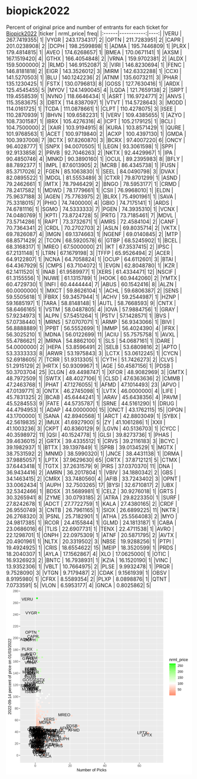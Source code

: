 # biopick2022
Percent of original price and number of entrants for each ticket for [Biopick2022](https://twitter.com/hashtag/Biopick2022)
|ticker |  nrml_price| freq|
|:------|-----------:|----:|
|VERU   | 267.7419355|    1|
|VYGR   | 243.1734317|    2|
|OPTN   | 211.7283951|    2|
|CAPR   | 201.0238908|    2|
|DCPH   | 198.2599898|    1|
|ADMA   | 195.7446809|    1|
|PLRX   | 179.4814815|    1|
|AVEO   | 174.6268657|    1|
|BMEA   | 170.0671141|    1|
|AXSM   | 167.1519420|    4|
|GTHX   | 166.4054848|    2|
|VRNA   | 159.9702381|    2|
|ALDX   | 159.5000000|    2|
|RLMD   | 146.9152087|    3|
|VIRI   | 146.8230694|    1|
|FENC   | 146.8181818|    2|
|EIGR   | 143.3526012|    3|
|MIRM   | 142.6332288|    1|
|CCXI   | 141.5270503|    1|
|BLU    | 140.1242236|    2|
|ATNM   | 135.6073211|    3|
|PHAR   | 135.1230425|    1|
|FSTX   | 130.0796813|    8|
|GOSS   | 127.7630416|    1|
|ARDX   | 125.4545455|    5|
|MYOV   | 124.1490045|    4|
|LQDA   | 121.7659138|    2|
|SRPT   | 119.4558539|    1|
|NVNO   | 118.6646434|    1|
|ASRT   | 116.9724771|    2|
|ANVS   | 115.3583675|    3|
|DBTX   | 114.8387097|    1|
|VTVT   | 114.5728643|    3|
|MODD   | 114.0161725|    1|
|TCDA   | 111.0878661|    1|
|CLPT   | 110.4278075|    3|
|ISEE   | 110.2870939|    1|
|BHVN   | 109.6582231|    1|
|VERV   | 109.4385655|    1|
|AZYO   | 108.7301587|    1|
|IBRX   | 105.4276316|    4|
|ICPT   | 105.2179125|    1|
|BCLI   | 104.7500000|    2|
|XAIR   | 103.9194915|    8|
|KURA   | 103.8571429|    1|
|QURE   | 101.9768563|    1|
|ACET   | 100.9719840|    2|
|ACXP   | 100.4397130|    1|
|GMDA   | 100.3937008|    7|
|BCTX   |  97.8260870|    3|
|BCRX   |  97.4007220|    6|
|ONCY   |  96.4028777|    1|
|SNPX   |  94.0070505|    1|
|LEGN   |  93.3061598|    1|
|SPPI   |  92.9133858|    2|
|PRVB   |  92.7046263|    2|
|NKTX   |  92.4429967|    1|
|IPA    |  90.4850746|    4|
|MNKD   |  90.3890160|    1|
|OCUL   |  89.2395983|    8|
|BFLY   |  88.7892377|    1|
|IMPL   |  87.6013905|    2|
|MCRB   |  86.4345738|    1|
|FUSN   |  85.3717026|    2|
|FGEN   |  85.1063830|    1|
|SEEL   |  84.0490798|    3|
|DVAX   |  82.0895522|    1|
|MDGL   |  81.5553489|    3|
|CTXR   |  79.8701299|    1|
|ASND   |  79.2462661|    1|
|IMTX   |  78.7946429|    2|
|BNGO   |  78.5953177|    1|
|CRMD   |  78.2417582|    1|
|MDWD   |  78.1779661|    1|
|CSII   |  76.9968010|    1|
|ELDN   |  75.9637188|    3|
|AGEN   |  75.7763975|    2|
|BLRX   |  75.4901961|    1|
|SAVA   |  75.3318015|    7|
|PHIO   |  74.7400000|    4|
|GBIO   |  74.7175141|    1|
|ARDS   |  74.6781116|    1|
|SGMO   |  74.5333333|    7|
|PGEN   |  74.3935310|    1|
|VCNX   |  74.0480769|    1|
|KPTI   |  73.8724728|    5|
|PRTG   |  73.7185461|    7|
|MDVL   |  73.5714286|    1|
|RAPT   |  73.3732671|    1|
|AMRS   |  72.4584104|    2|
|CANF   |  70.7364341|    2|
|CRDL   |  70.2702703|    2|
|ASLN   |  69.8035714|    2|
|VKTX   |  69.7826087|    4|
|IMGN   |  69.1374663|    1|
|NGENF  |  69.0140845|    2|
|MTP    |  68.8571429|    2|
|TCON   |  68.5920578|    6|
|GTBP   |  68.5245902|    1|
|BCEL   |  68.3168317|    1|
|MREO   |  67.5000000|   21|
|IKT    |  67.3537415|    2|
|IPSC   |  67.2131148|    1|
|LTRN   |  67.1679198|    3|
|TFFP   |  65.9526494|    2|
|ACER   |  64.9122807|    1|
|NCNA   |  64.7058824|    1|
|OCUP   |  64.6112601|    3|
|BTAI   |  64.4367929|    5|
|CMPS   |  63.7104072|    1|
|EVGN   |  62.8048780|    1|
|KZR    |  62.1411520|    1|
|INAB   |  61.9589977|    1|
|XERS   |  61.4334471|   12|
|NSCIF  |  61.3155556|    1|
|NUWE   |  61.1315789|    1|
|HOOK   |  60.9442060|    2|
|YMTX   |  60.4729730|    1|
|INFI   |  60.4444444|    7|
|ABUS   |  60.1542416|    8|
|ALZN   |  60.0000000|    1|
|MXCT   |  59.8626104|    1|
|ACHL   |  59.6806387|    2|
|SENS   |  59.5505618|    1|
|FBRX   |  59.3457944|    1|
|ACHV   |  59.2544987|    1|
|HZNP   |  59.1685197|    1|
|TARA   |  58.8148148|    1|
|AUTL   |  58.7668593|    9|
|CNTX   |  58.6466165|    1|
|VSTM   |  58.0487805|    4|
|IOVA   |  57.9884756|    1|
|GRAY   |  57.9234973|    1|
|ALPN   |  57.5451264|    1|
|PSTV   |  57.1428571|    1|
|BVS    |  57.0738440|    1|
|MRNS   |  57.0707071|    1|
|ARMP   |  56.9343066|    1|
|BIVI   |  56.8888889|    1|
|PPBT   |  56.5552699|    1|
|IMMP   |  56.4024390|    4|
|IFRX   |  56.3025210|    1|
|MDNA   |  56.0122699|   11|
|ACIU   |  55.7575758|    1|
|AVXL   |  55.4786621|    2|
|MRNA   |  54.8862100|    1|
|SLS    |  54.0687161|    1|
|DARE   |  54.0000000|    2|
|HEPA   |  53.8596491|    2|
|SELB   |  53.6809816|    2|
|APTO   |  53.3333333|    8|
|ARWR   |  53.1975843|    3|
|LCTX   |  53.0612245|    1|
|CYCN   |  52.6918605|    7|
|TCRR   |  51.9313305|    1|
|CYTH   |  51.7426273|    2|
|CLVS   |  51.2915129|    2|
|HRTX   |  50.9309967|    1|
|AGE    |  50.4587156|    1|
|PDSB   |  50.3703704|   25|
|CLGN   |  49.4498747|    1|
|XFOR   |  48.9082969|    3|
|GMTX   |  48.7972509|    1|
|SWTX   |  48.4027106|    1|
|CLSD   |  47.6363636|    2|
|CMMB   |  47.2463768|    1|
|PHAT   |  47.1276055|    1|
|AFMD   |  47.1014493|   23|
|APVO   |  47.0139771|    3|
|ONTX   |  46.2745098|    1|
|LVTX   |  46.0000000|    4|
|LIFE   |  45.7831325|    2|
|BCAB   |  45.6444241|    1|
|ARAV   |  45.6438356|    4|
|PAVM   |  45.5284553|    9|
|FATE   |  44.5735787|    1|
|SRNE   |  44.5161290|    1|
|DRUG   |  44.4794953|    1|
|ADAP   |  44.0000000|   15|
|ONCT   |  43.1762115|   15|
|OPGN   |  43.1700000|    1|
|SANA   |  42.8940568|    1|
|ARCT   |  42.8803049|    1|
|SYBX   |  42.5619835|    2|
|IMUX   |  41.6927900|    5|
|ZY     |  41.1061286|    1|
|XXII   |  41.1003236|    3|
|CKPT   |  40.8360129|    9|
|LGVN   |  40.5136703|    1|
|CYCC   |  40.3598972|   11|
|QSI    |  40.1524778|    1|
|GLSI   |  39.8273736|    1|
|PHAS   |  39.4636015|    2|
|GRTX   |  39.4335512|    1|
|CRVS   |  39.2116183|    3|
|BCYC   |  39.1982937|    1|
|BTTX   |  39.1397849|    1|
|SPRB   |  39.0134529|    1|
|MGTX   |  38.7531592|    2|
|MNMD   |  38.5990320|    1|
|JNCE   |  38.4431138|    1|
|DRMA   |  37.9885057|    1|
|LPTX   |  37.9629630|   65|
|ORTX   |  37.8712121|    5|
|CTMX   |  37.6443418|    1|
|TGTX   |  37.2631579|    9|
|PIRS   |  37.0370370|   11|
|DNA    |  36.9434416|    2|
|AMRN   |  36.2017804|    1|
|VBIV   |  34.1880342|    2|
|GBS    |  34.1463415|    2|
|CMRX   |  33.7480560|    4|
|AFIB   |  33.7243402|    3|
|OPNT   |  33.0062434|    1|
|AUPH   |  32.7503265|   17|
|BYSI   |  32.6710817|    2|
|UBX    |  32.5342466|    1|
|BDSX   |  31.5689981|    1|
|CELZ   |  30.9276018|    1|
|GRTS   |  30.3265941|    8|
|ZYME   |  30.0793185|    2|
|ATRA   |  29.8223350|    1|
|SURF   |  27.8242678|    1|
|ADCT   |  27.7722759|    1|
|KALA   |  27.4380165|    2|
|CRDF   |  26.9550749|    3|
|CNTB   |  26.7961165|    1|
|SIOX   |  26.6899225|   11|
|NKTR   |  26.2768320|    3|
|PSNL   |  25.7182901|    1|
|ATHA   |  25.5564083|    2|
|MYO    |  24.9817385|    1|
|RCOR   |  24.4155844|    1|
|GLMD   |  24.1813187|    1|
|CABA   |  23.0686016|    6|
|TLIS   |  22.6907731|    1|
|TENX   |  22.4711538|    1|
|AVRO   |  22.1298701|    1|
|ONPH   |  22.0975309|    1|
|ATNF   |  20.5871795|    2|
|AVTX   |  20.4901961|    1|
|NLTX   |  20.3319502|    3|
|NBSE   |  19.9288256|    1|
|PTPI   |  19.4924925|    1|
|CRIS   |  18.6554622|   15|
|MEIP   |  18.3520599|    1|
|PRDS   |  18.2040307|    1|
|AYLA   |  17.1562867|    4|
|XLO    |  17.0625000|    1|
|OTIC   |  16.9326923|    2|
|BNTC   |  16.7938931|    1|
|KZIA   |  16.1520190|    1|
|VINC   |  13.9352306|    1|
|VBLT   |  10.7664975|    2|
|PLSE   |   9.9932478|    1|
|PRQR   |   9.7528090|    3|
|VTGN   |   9.7179487|    2|
|CDAK   |   9.1561939|    1|
|OBSV   |   8.9195980|    1|
|CFRX   |   8.5589354|    2|
|PLXP   |   8.0898876|    1|
|QTNT   |   7.0733591|    5|
|VLON   |   6.5953177|    4|
|GNCA   |   0.8025862|    5|
![retvspicks](biopicks.png?raw=true)
